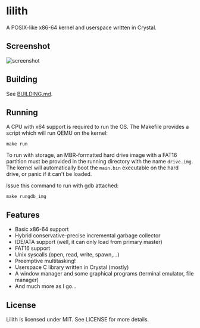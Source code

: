# lilith


A POSIX-like x86-64 kernel and userspace written in Crystal.

## Screenshot

![screenshot](https://raw.githubusercontent.com/ffwff/lilith/master/img/screenshot23.png "screenshot of lilith")

## Building

See [BUILDING.md](./BUILDING.md).

## Running

A CPU with x64 support is required to run the OS. The Makefile provides a script which will run QEMU on the kernel:

```
make run
```

To run with storage, an MBR-formatted hard drive image with a FAT16 partition must be provided in the running directory with the name `drive.img`. The kernel will automatically boot the `main.bin` executable on the hard drive, or panic if it can't be loaded.

Issue this command to run with gdb attached:

```
make rungdb_img
```

## Features

* Basic x86-64 support
* Hybrid conservative-precise incremental garbage collector
* IDE/ATA support (well, it can only load from primary master)
* FAT16 support
* Unix syscalls (open, read, write, spawn,...)
* Preemptive multitasking!
* Userspace C library written in Crystal (mostly)
* A window manager and some graphical programs (terminal emulator, file manager)
* And much more as I go...

## License

Lilith is licensed under MIT. See LICENSE for more details.
